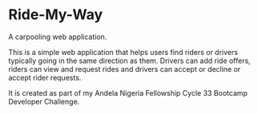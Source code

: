 # Ride-My-Way
A carpooling web application.

This is a simple web application that helps users find riders or drivers typically going in the same direction as them.
Drivers can add ride offers, riders can view and request rides and drivers can accept or decline or accept rider requests.

It is created as part of my Andela Nigeria Fellowship Cycle 33 Bootcamp Developer Challenge.
